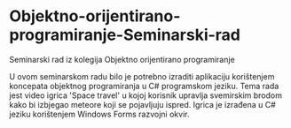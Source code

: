 # Objektno-orijentirano-programiranje-Seminarski-rad
Seminarski rad iz kolegija Objektno orijentirano programiranje

U ovom seminarskom radu bilo je potrebno izraditi aplikaciju korištenjem koncepata objektnog programiranja u C# programskom jeziku.
Tema rada jest video igrica 'Space travel' u kojoj korisnik upravlja svemirskim brodom kako bi izbjegao meteore koji se pojavljuju ispred.
Igrica je izrađena u C# jeziku korištenjem Windows Forms razvojni okvir.
